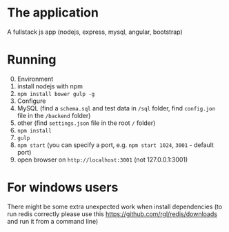 # The application 
A fullstack js app (nodejs, express, mysql, angular, bootstrap)

# Running
0. Environment
  1. install nodejs with npm
  2. `npm install bower gulp -g`
1. Configure
  1. MySQL (find a `schema.sql` and test data in `/sql` folder, find `config.jon` file in the `/backend` folder)
  2. other (find `settings.json` file in the root `/` folder)
2. `npm install`
3. `gulp`
4. `npm start` (you can specify a port, e.g. `npm start 1024`, `3001` - default port)
5. open browser on `http://localhost:3001` (not 127.0.0.1:3001)

# For windows users
There might be some extra unexpected work when install dependencies 
(to run redis correctly please use this https://github.com/rgl/redis/downloads and run it from a command line)

